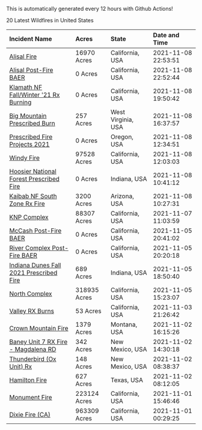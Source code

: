 This is automatically generated every 12 hours with Github Actions!

20 Latest Wildfires in United States

 | Incident Name | Acres | State | Date and Time |
|:---|:---|:---|:---|
| [Alisal Fire](https://inciweb.nwcg.gov/incident/7862/) | 16970 Acres | California, USA | 2021-11-08 22:53:51 |
| [Alisal Post-Fire BAER](https://inciweb.nwcg.gov/incident/7873/) | 0 Acres | California, USA | 2021-11-08 22:52:44 |
| [Klamath NF Fall/Winter '21 Rx Burning](https://inciweb.nwcg.gov/incident/7889/) | 0 Acres | California, USA | 2021-11-08 19:50:42 |
| [Big Mountain Prescribed Burn](https://inciweb.nwcg.gov/incident/7888/) | 257 Acres | West Virginia, USA | 2021-11-08 16:37:57 |
| [Prescribed Fire Projects 2021](https://inciweb.nwcg.gov/incident/7426/) | 0 Acres | Oregon, USA | 2021-11-08 12:34:51 |
| [Windy Fire](https://inciweb.nwcg.gov/incident/7841/) | 97528 Acres | California, USA | 2021-11-08 12:03:03 |
| [Hoosier National Forest Prescribed Fire ](https://inciweb.nwcg.gov/incident/7887/) | 0 Acres | Indiana, USA | 2021-11-08 10:41:12 |
| [Kaibab NF South Zone Rx Fire](https://inciweb.nwcg.gov/incident/5922/) | 3200 Acres | Arizona, USA | 2021-11-08 10:27:31 |
| [KNP Complex ](https://inciweb.nwcg.gov/incident/7838/) | 88307 Acres | California, USA | 2021-11-07 11:03:59 |
| [McCash Post-Fire BAER](https://inciweb.nwcg.gov/incident/7870/) | 0 Acres | California, USA | 2021-11-05 20:41:02 |
| [River Complex Post-Fire BAER](https://inciweb.nwcg.gov/incident/7868/) | 0 Acres | California, USA | 2021-11-05 20:20:18 |
| [Indiana Dunes Fall 2021 Prescribed Fire](https://inciweb.nwcg.gov/incident/7885/) | 689 Acres | Indiana, USA | 2021-11-05 18:50:40 |
| [North Complex](https://inciweb.nwcg.gov/incident/6997/) | 318935 Acres | California, USA | 2021-11-05 15:23:07 |
| [Valley RX Burns](https://inciweb.nwcg.gov/incident/7871/) | 53 Acres | California, USA | 2021-11-03 21:26:42 |
| [Crown Mountain Fire](https://inciweb.nwcg.gov/incident/7859/) | 1379 Acres | Montana, USA | 2021-11-02 16:15:26 |
| [Baney Unit 7 RX Fire - Magdalena RD](https://inciweb.nwcg.gov/incident/7883/) | 342 Acres | New Mexico, USA | 2021-11-02 14:30:18 |
| [Thunderbird (Ox Unit) Rx](https://inciweb.nwcg.gov/incident/7881/) | 148 Acres | New Mexico, USA | 2021-11-02 08:38:37 |
| [Hamilton Fire](https://inciweb.nwcg.gov/incident/7882/) | 627 Acres | Texas, USA | 2021-11-02 08:12:05 |
| [Monument Fire](https://inciweb.nwcg.gov/incident/7750/) | 223124 Acres | California, USA | 2021-11-01 15:46:46 |
| [Dixie Fire (CA)](https://inciweb.nwcg.gov/incident/7690/) | 963309 Acres | California, USA | 2021-11-01 00:29:25 |
